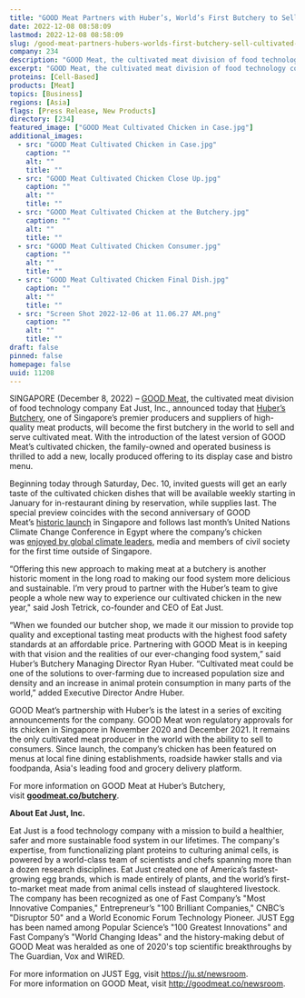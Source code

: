 ```yaml
---
title: "GOOD Meat Partners with Huber’s, World’s First Butchery to Sell Cultivated Meat"
date: 2022-12-08 08:58:09
lastmod: 2022-12-08 08:58:09
slug: /good-meat-partners-hubers-worlds-first-butchery-sell-cultivated-meat
company: 234
description: "GOOD Meat, the cultivated meat division of food technology company Eat Just, Inc., announced today that Huber’s Butchery, one of Singapore’s premier producers and suppliers of high-quality meat products, will become the first butchery in the world to sell and serve cultivated meat."
excerpt: "GOOD Meat, the cultivated meat division of food technology company Eat Just, Inc., announced today that Huber’s Butchery, one of Singapore’s premier producers and suppliers of high-quality meat products, will become the first butchery in the world to sell and serve cultivated meat."
proteins: [Cell-Based]
products: [Meat]
topics: [Business]
regions: [Asia]
flags: [Press Release, New Products]
directory: [234]
featured_image: ["GOOD Meat Cultivated Chicken in Case.jpg"]
additional_images:
  - src: "GOOD Meat Cultivated Chicken in Case.jpg"
    caption: ""
    alt: ""
    title: ""
  - src: "GOOD Meat Cultivated Chicken Close Up.jpg"
    caption: ""
    alt: ""
    title: ""
  - src: "GOOD Meat Cultivated Chicken at the Butchery.jpg"
    caption: ""
    alt: ""
    title: ""
  - src: "GOOD Meat Cultivated Chicken Consumer.jpg"
    caption: ""
    alt: ""
    title: ""
  - src: "GOOD Meat Cultivated Chicken Final Dish.jpg"
    caption: ""
    alt: ""
    title: ""
  - src: "Screen Shot 2022-12-06 at 11.06.27 AM.png"
    caption: ""
    alt: ""
    title: ""
draft: false
pinned: false
homepage: false
uuid: 11208
---
```

<p>SINGAPORE (December 8, 2022) – <a href="https://cts.businesswire.com/ct/CT?id=smartlink&url=http%3A%2F%2Fgoodmeat.co&esheet=52963069&newsitemid=20221107006023&lan=en-US&anchor=GOOD+Meat&index=1&md5=7e2cb1788f9f101e02cc64ce2d66f157">GOOD Meat</a>, the cultivated meat division of food technology company Eat Just, Inc., announced today that <a href="https://www.hubers.com.sg/">Huber’s Butchery</a>, one of Singapore’s premier producers and suppliers of high-quality meat products, will become the first butchery in the world to sell and serve cultivated meat. With the introduction of the latest version of GOOD Meat’s cultivated chicken, the family-owned and operated business is thrilled to add a new, locally produced offering to its display case and bistro menu.</p>
<p>Beginning today through Saturday, Dec. 10, invited guests will get an early taste of the cultivated chicken dishes that will be available weekly starting in January for in-restaurant dining by reservation, while supplies last. The special preview coincides with the second anniversary of GOOD Meat’s <a href="https://www.businesswire.com/news/home/20201220005063/en/Eat-Just-Makes-History-Again-with-Restaurant-Debut-of-Cultured-Meat">historic launch</a> in Singapore and follows last month’s United Nations Climate Change Conference in Egypt where the company’s chicken was <a href="https://www.goodmeat.co/all-news/good-meat-cultivated-meat-on-cop27-menu">enjoyed by global climate leaders</a>, media and members of civil society for the first time outside of Singapore.</p>
<p>“Offering this new approach to making meat at a butchery is another historic moment in the long road to making our food system more delicious and sustainable. I’m very proud to partner with the Huber’s team to give people a whole new way to experience our cultivated chicken in the new year," said Josh Tetrick, co-founder and CEO of Eat Just.</p>
<p>“When we founded our butcher shop, we made it our mission to provide top quality and exceptional tasting meat products with the highest food safety standards at an affordable price. Partnering with GOOD Meat is in keeping with that vision and the realities of our ever-changing food system,” said Huber’s Butchery Managing Director Ryan Huber. “Cultivated meat could be one of the solutions to over-farming due to increased population size and density and an increase in animal protein consumption in many parts of the world,” added Executive Director Andre Huber.</p>
<p>GOOD Meat’s partnership with Huber’s is the latest in a series of exciting announcements for the company. GOOD Meat won regulatory approvals for its chicken in Singapore in November 2020 and December 2021. It remains the only cultivated meat producer in the world with the ability to sell to consumers. Since launch, the company’s chicken has been featured on menus at local fine dining establishments, roadside hawker stalls and via foodpanda, Asia's leading food and grocery delivery platform.</p>
<p>For more information on GOOD Meat at Huber’s Butchery, visit <a href="http://goodmeat.co/butchery"><strong>goodmeat.co/butchery</strong></a>.</p>
<p><strong>About Eat Just, Inc.</strong> </p>
<p>Eat Just is a food technology company with a mission to build a healthier, safer and more sustainable food system in our lifetimes. The company's expertise, from functionalizing plant proteins to culturing animal cells, is powered by a world-class team of scientists and chefs spanning more than a dozen research disciplines. Eat Just created one of America’s fastest-growing egg brands, which is made entirely of plants, and the world’s first-to-market meat made from animal cells instead of slaughtered livestock. The company has been recognized as one of Fast Company’s "Most Innovative Companies," Entrepreneur’s "100 Brilliant Companies," CNBC’s "Disruptor 50" and a World Economic Forum Technology Pioneer. JUST Egg has been named among Popular Science’s "100 Greatest Innovations" and Fast Company’s "World Changing Ideas" and the history-making debut of GOOD Meat was heralded as one of 2020's top scientific breakthroughs by The Guardian, Vox and WIRED. </p>
<p>For more information on JUST Egg, visit <a href="https://cts.businesswire.com/ct/CT?id=smartlink&url=https%3A%2F%2Fju.st%2Fnewsroom&esheet=52963069&newsitemid=20221107006023&lan=en-US&anchor=https%3A%2F%2Fju.st%2Fnewsroom&index=10&md5=e9fdef6a2aabdfa3260a2b8a16ab0eb6">https://ju.st/newsroom</a>.<br />
For more information on GOOD Meat, visit <a href="https://cts.businesswire.com/ct/CT?id=smartlink&url=http%3A%2F%2Fgoodmeat.co%2Fnewsroom&esheet=52963069&newsitemid=20221107006023&lan=en-US&anchor=http%3A%2F%2Fgoodmeat.co%2Fnewsroom&index=11&md5=a52018ec8c993a03aec3fe4a07899d05">http://goodmeat.co/newsroom</a>.</p>
